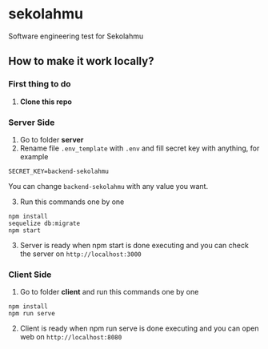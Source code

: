 # sekolahmu

Software engineering test for Sekolahmu

## How to make it work locally?

### First thing to do

1. **Clone this repo**

### Server Side

1. Go to folder **server**
2. Rename file `.env_template` with `.env` and fill secret key with anything, for example

```
SECRET_KEY=backend-sekolahmu
```

You can change `backend-sekolahmu` with any value you want.

3. Run this commands one by one

```
npm install
sequelize db:migrate
npm start
```

3. Server is ready when npm start is done executing and you can check the server on `http://localhost:3000`

### Client Side

1. Go to folder **client** and run this commands one by one

```
npm install
npm run serve
```

2. Client is ready when npm run serve is done executing and you can open web on `http://localhost:8080`
